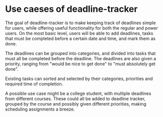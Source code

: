 # Use caeses of deadline-tracker

The goal of deadline-tracker is to make keeping track of deadlines simple for users, while offering useful functionality for both the regular and power users. On the most basic level, users will be able to add deadlines, tasks that must be completed before a certain date and time, and mark them as done.  

The deadlines can be grouped into categories, and divided into tasks that must all be completed before the deadline. The deadlines are also given a priority, ranging from "would be nice to get done" to "must absolutely get done". 

Existing tasks can sorted and selected by their categories, priorities and required time of completion.

A possible use case might be a college student, with multiple deadlines from different courses. These could all be added to deadline tracker, grouped by the course and possibly given different priorities, making scheduling assignments a breeze.
